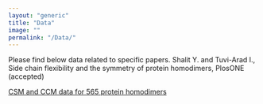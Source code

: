 ```yaml
---
layout: "generic"
title: "Data"
image: ""
permalink: "/Data/"
---
```




Please find below data related to specific papers. 
Shalit Y. and Tuvi-Arad I., Side chain flexibility and the symmetry of protein homodimers, PlosONE (accepted)

[CSM and CCM data for 565 protein homodimers](/assets/data/S2-appendix.xlsx)
<!--[Symmetry of Protein Homodimers](/assets/data/S2-appendix.xlsx)-->
